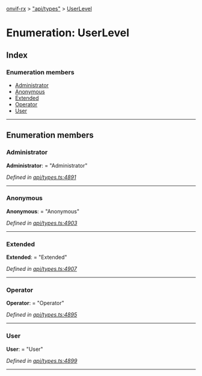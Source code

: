 [onvif-rx](../README.md) > ["api/types"](../modules/_api_types_.md) > [UserLevel](../enums/_api_types_.userlevel.md)

# Enumeration: UserLevel

## Index

### Enumeration members

* [Administrator](_api_types_.userlevel.md#administrator)
* [Anonymous](_api_types_.userlevel.md#anonymous)
* [Extended](_api_types_.userlevel.md#extended)
* [Operator](_api_types_.userlevel.md#operator)
* [User](_api_types_.userlevel.md#user)

---

## Enumeration members

<a id="administrator"></a>

###  Administrator

**Administrator**:  = "Administrator"

*Defined in [api/types.ts:4891](https://github.com/patrickmichalina/onvif-rx/blob/d62cee9/src/api/types.ts#L4891)*

___
<a id="anonymous"></a>

###  Anonymous

**Anonymous**:  = "Anonymous"

*Defined in [api/types.ts:4903](https://github.com/patrickmichalina/onvif-rx/blob/d62cee9/src/api/types.ts#L4903)*

___
<a id="extended"></a>

###  Extended

**Extended**:  = "Extended"

*Defined in [api/types.ts:4907](https://github.com/patrickmichalina/onvif-rx/blob/d62cee9/src/api/types.ts#L4907)*

___
<a id="operator"></a>

###  Operator

**Operator**:  = "Operator"

*Defined in [api/types.ts:4895](https://github.com/patrickmichalina/onvif-rx/blob/d62cee9/src/api/types.ts#L4895)*

___
<a id="user"></a>

###  User

**User**:  = "User"

*Defined in [api/types.ts:4899](https://github.com/patrickmichalina/onvif-rx/blob/d62cee9/src/api/types.ts#L4899)*

___

